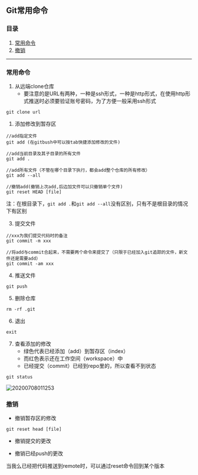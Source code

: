 ## Git常用命令

### 目录

1. [常用命令](#1)
2. [撤销](#2)

---

### <a id='1'>常用命令</a>
1. 从远端clone仓库
   - 要注意的是URL有两种，一种是ssh形式，一种是http形式，在使用http形式推送时必须要验证账号密码，为了方便一般采用ssh形式

```
git clone url
```

1. 添加修改到暂存区

```
//add指定文件
git add (在gitbush中可以按tab快捷添加修改的文件)

//add当前目录及其子目录的所有文件
git add .

//add所有文件（不管在哪个目录下执行，都会add整个仓库的所有修改）
git add --all

//撤销add(撤销上次add,后边加文件可以只撤销单个文件)
git reset HEAD [file]
```

注：在根目录下，`git add .`和`git add --all`没有区别，只有不是根目录的情况下有区别

3. 提交文件

```
//xxx为我们提交代码时的备注
git commit -m xxx

//将add与commit合起来，不需要两个命令来提交了（只限于已经加入git追踪的文件，新文件还是需要add）
git commit -am xxx
```
4. 推送文件

```
git push
```

5. 删除仓库

```
rm -rf .git
```

6. 退出

```
exit
```

7. 查看添加的修改
   - 绿色代表已经添加（add）到暂存区（index）
   - 而红色表示还在工作空间（workspace）中
   - 已经提交（commit）已经到repo里的，所以查看不到状态

```
git status
```

![20200708011253](https://cdn.jsdelivr.net/gh/leiyu1997/PicBed@master/blogs/pictures/20200708011253.png)

### <a id='2'>撤销</a>

- 撤销暂存区的修改

```
git reset head [file]
```

- 撤销提交的更改

- 撤销已经push的更改

当我么已经把代码推送到remote时，可以通过reset命令回到某个版本

